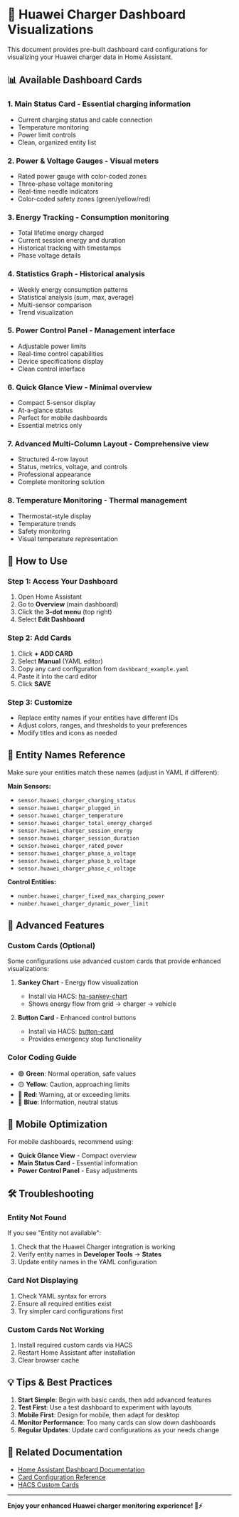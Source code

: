 # 🚗 Huawei Charger Dashboard Visualizations

This document provides pre-built dashboard card configurations for visualizing your Huawei charger data in Home Assistant.

## 📊 Available Dashboard Cards

### 1. **Main Status Card** - Essential charging information
- Current charging status and cable connection
- Temperature monitoring
- Power limit controls
- Clean, organized entity list

### 2. **Power & Voltage Gauges** - Visual meters
- Rated power gauge with color-coded zones
- Three-phase voltage monitoring
- Real-time needle indicators
- Color-coded safety zones (green/yellow/red)

### 3. **Energy Tracking** - Consumption monitoring
- Total lifetime energy charged
- Current session energy and duration
- Historical tracking with timestamps
- Phase voltage details

### 4. **Statistics Graph** - Historical analysis
- Weekly energy consumption patterns
- Statistical analysis (sum, max, average)
- Multi-sensor comparison
- Trend visualization

### 5. **Power Control Panel** - Management interface
- Adjustable power limits
- Real-time control capabilities
- Device specifications display
- Clean control interface

### 6. **Quick Glance View** - Minimal overview
- Compact 5-sensor display
- At-a-glance status
- Perfect for mobile dashboards
- Essential metrics only

### 7. **Advanced Multi-Column Layout** - Comprehensive view
- Structured 4-row layout
- Status, metrics, voltage, and controls
- Professional appearance
- Complete monitoring solution

### 8. **Temperature Monitoring** - Thermal management
- Thermostat-style display
- Temperature trends
- Safety monitoring
- Visual temperature representation

## 🚀 How to Use

### Step 1: Access Your Dashboard
1. Open Home Assistant
2. Go to **Overview** (main dashboard)
3. Click the **3-dot menu** (top right)
4. Select **Edit Dashboard**

### Step 2: Add Cards
1. Click **+ ADD CARD**
2. Select **Manual** (YAML editor)
3. Copy any card configuration from `dashboard_example.yaml`
4. Paste it into the card editor
5. Click **SAVE**

### Step 3: Customize
- Replace entity names if your entities have different IDs
- Adjust colors, ranges, and thresholds to your preferences
- Modify titles and icons as needed

## 🎨 Entity Names Reference

Make sure your entities match these names (adjust in YAML if different):

**Main Sensors:**
- `sensor.huawei_charger_charging_status`
- `sensor.huawei_charger_plugged_in`
- `sensor.huawei_charger_temperature`
- `sensor.huawei_charger_total_energy_charged`
- `sensor.huawei_charger_session_energy`
- `sensor.huawei_charger_session_duration`
- `sensor.huawei_charger_rated_power`
- `sensor.huawei_charger_phase_a_voltage`
- `sensor.huawei_charger_phase_b_voltage`
- `sensor.huawei_charger_phase_c_voltage`

**Control Entities:**
- `number.huawei_charger_fixed_max_charging_power`
- `number.huawei_charger_dynamic_power_limit`

## 🔧 Advanced Features

### Custom Cards (Optional)
Some configurations use advanced custom cards that provide enhanced visualizations:

1. **Sankey Chart** - Energy flow visualization
   - Install via HACS: [ha-sankey-chart](https://github.com/MindFreeze/ha-sankey-chart)
   - Shows energy flow from grid → charger → vehicle

2. **Button Card** - Enhanced control buttons
   - Install via HACS: [button-card](https://github.com/custom-cards/button-card)
   - Provides emergency stop functionality

### Color Coding Guide
- 🟢 **Green**: Normal operation, safe values
- 🟡 **Yellow**: Caution, approaching limits  
- 🔴 **Red**: Warning, at or exceeding limits
- 🔵 **Blue**: Information, neutral status

## 📱 Mobile Optimization

For mobile dashboards, recommend using:
- **Quick Glance View** - Compact overview
- **Main Status Card** - Essential information
- **Power Control Panel** - Easy adjustments

## 🛠️ Troubleshooting

### Entity Not Found
If you see "Entity not available":
1. Check that the Huawei Charger integration is working
2. Verify entity names in **Developer Tools** → **States**
3. Update entity names in the YAML configuration

### Card Not Displaying
1. Check YAML syntax for errors
2. Ensure all required entities exist
3. Try simpler card configurations first

### Custom Cards Not Working
1. Install required custom cards via HACS
2. Restart Home Assistant after installation
3. Clear browser cache

## 💡 Tips & Best Practices

1. **Start Simple**: Begin with basic cards, then add advanced features
2. **Test First**: Use a test dashboard to experiment with layouts
3. **Mobile First**: Design for mobile, then adapt for desktop
4. **Monitor Performance**: Too many cards can slow down dashboards
5. **Regular Updates**: Update card configurations as your needs change

## 🔗 Related Documentation

- [Home Assistant Dashboard Documentation](https://www.home-assistant.io/dashboards/)
- [Card Configuration Reference](https://www.home-assistant.io/dashboards/cards/)
- [HACS Custom Cards](https://hacs.xyz/categories/frontend/)

---

**Enjoy your enhanced Huawei charger monitoring experience! 🚗⚡**